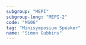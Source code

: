 ```yaml
---
subgroup: "MEPI"
subgroup-long: "MEPI-2"
code: "MS06"
tag: "Minisymposium Speaker"
name: "Simon Gubbins"
---
```


